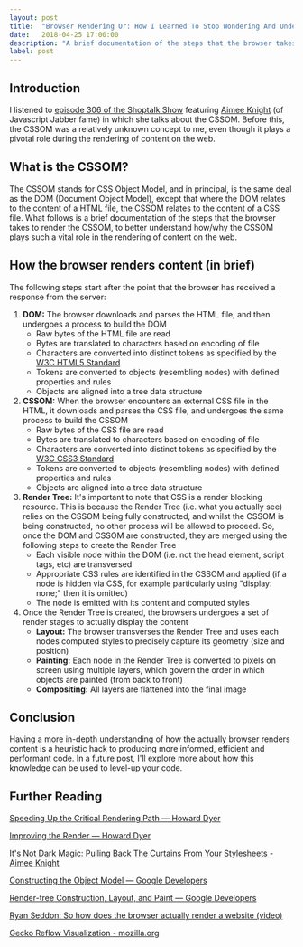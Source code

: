 ```yaml
---
layout: post
title:  "Browser Rendering Or: How I Learned To Stop Wondering And Understand The CSSOM"
date:   2018-04-25 17:00:00
description: "A brief documentation of the steps that the browser takes to render the CSSOM, to better understand how/why the CSSOM plays such a vital role in the rendering of content on the web."
label: post
---
```


## Introduction

I listened to <a href="http://shoptalkshow.com/episodes/306-debugging-css-aimee-knight/" target="_blank">episode 306 of the Shoptalk Show</a> featuring <a href="https://twitter.com/Aimee_Knight" target="_blank">Aimee Knight</a> (of Javascript Jabber fame) in which she talks about the CSSOM. Before this, the CSSOM was a relatively unknown concept to me, even though it plays a pivotal role during the rendering of content on the web.

## What is the CSSOM?
The CSSOM stands for CSS Object Model, and in principal, is the same deal as the DOM (Document Object Model), except that where the DOM relates to the content of a HTML file, the CSSOM relates to the content of a CSS file. What follows is a brief documentation of the steps that the browser takes to render the CSSOM, to better understand how/why the CSSOM plays such a vital role in the rendering of content on the web.

## How the browser renders content (in brief)
The following steps start after the point that the browser has received a response from the server:

1. **DOM:** The browser downloads and parses the HTML file, and then undergoes a process to build the DOM
    - Raw bytes of the HTML file are read
    - Bytes are translated to characters based on encoding of file
    - Characters are converted into distinct tokens as specified by the <a href="https://www.w3.org/TR/html52/" target="_blank">W3C HTML5 Standard</a>
    - Tokens are converted to objects (resembling nodes) with defined properties and rules
    - Objects are aligned into a tree data structure
2. **CSSOM:** When the browser encounters an external CSS file in the HTML, it downloads and parses the CSS file, and undergoes the same process to build the CSSOM
    - Raw bytes of the CSS file are read
    - Bytes are translated to characters based on encoding of file
    - Characters are converted into distinct tokens as specified by the <a href="https://www.w3.org/TR/CSS22/" target="_blank">W3C CSS3 Standard</a>
    - Tokens are converted to objects (resembling nodes) with defined properties and rules
    - Objects are aligned into a tree data structure
3. **Render Tree:** It's important to note that CSS is a render blocking resource. This is because the Render Tree (i.e. what you actually see) relies on the CSSOM being fully constructed, and whilst the CSSOM is being constructed, no other process will be allowed to proceed. So, once the DOM and CSSOM are constructed, they are merged using the following steps to create the Render Tree
    - Each visible node within the DOM (i.e. not the head element, script tags, etc) are transversed
    - Appropriate CSS rules are identified in the CSSOM and applied (if a node is hidden via CSS, for example particularly using "display: none;" then it is omitted)
    - The node is emitted with its content and computed styles
4. Once the Render Tree is created, the browsers undergoes a set of render stages to actually display the content
    - **Layout:** The browser transverses the Render Tree and uses each nodes computed styles to precisely capture its geometry (size and position)
    - **Painting:** Each node in the Render Tree is converted to pixels on screen using multiple layers, which govern the order in which objects are painted (from back to front)
    - **Compositing:** All layers are flattened into the final image

## Conclusion
Having a more in-depth understanding of how the actually browser renders content is a heuristic hack to producing more informed, efficient and performant code. In a future post, I'll explore more about how this knowledge can be used to level-up your code.

## Further Reading

<a href="http://howard-dyer.co.uk/speeding-up-the-critical-rendering-path.html" target="_blank">Speeding Up the Critical Rendering Path — Howard Dyer</a>

<a href="http://howard-dyer.co.uk/improving-the-render.html" target="_blank">Improving the Render — Howard Dyer</a>

<a href="http://www.aimeemarieknight.com/It's-Not-Dark-Magic-Pulling-Back-the-Curtains-From-Your-Stylesheets/" target="_blank">It's Not Dark Magic: Pulling Back The Curtains From Your Stylesheets - Aimee Knight</a>

<a href="https://developers.google.com/web/fundamentals/performance/critical-rendering-path/constructing-the-object-model" target="_blank">Constructing the Object Model — Google Developers</a>

<a href="https://developers.google.com/web/fundamentals/performance/critical-rendering-path/render-tree-construction" target="_blank">Render-tree Construction, Layout, and Paint — Google Developers</a>

<a href="https://m.youtube.com/watch?v=SmE4OwHztCc" target="_blank">Ryan Seddon: So how does the browser actually render a website (video)</a>

<a href="https://www.youtube.com/watch?v=ZTnIxIA5KGw" target="_blank">Gecko Reflow Visualization - mozilla.org</a>
